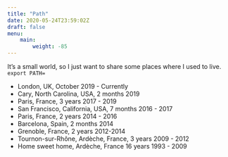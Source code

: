 ```yaml
---
title: "Path"
date: 2020-05-24T23:59:02Z
draft: false
menu:
    main:
        weight: -85
---
```


It’s a small world, so I just want to share some places where I used to live.
`export PATH=`

- London, UK, October 2019 - Currently
- Cary, North Carolina, USA, 2 months 2019
- Paris, France, 3 years 2017 - 2019
- San Francisco, California, USA, 7 months 2016 - 2017
- Paris, France, 2 years 2014 - 2016
- Barcelona, Spain, 2 months 2014
- Grenoble, France, 2 years 2012-2014
- Tournon-sur-Rhône, Ardèche, France, 3 years  2009 - 2012
- Home sweet home, Ardèche, France 16 years 1993 - 2009